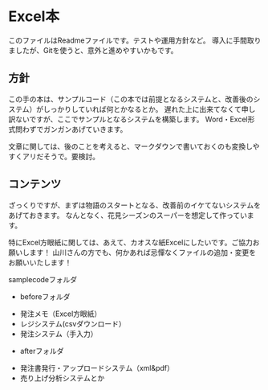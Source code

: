 # Excel本
このファイルはReadmeファイルです。テストや運用方針など。
導入に手間取りましたが、Gitを使うと、意外と進めやすいかもです。

## 方針
この手の本は、サンプルコード（この本では前提となるシステムと、改善後のシステム）がしっかりしていれば何とかなるとか。
遅れた上に出来てなくて申し訳ないですが、ここでサンプルとなるシステムを構築します。
Word・Excel形式問わずでガンガンあげていきます。

文章に関しては、後のことを考えると、マークダウンで書いておくのも変換しやすくアリだそうで。要検討。

## コンテンツ
ざっくりですが、まずは物語のスタートとなる、改善前のイケてないシステムをあげておきます。
なんとなく、花見シーズンのスーパーを想定して作っています。

特にExcel方眼紙に関しては、あえて、カオスな紙Excelにしたいです。ご協力お願いします！
山川さんの方でも、何かあれば忌憚なくファイルの追加・変更をお願いいたします！

samplecodeフォルダ
* beforeフォルダ
 - 発注メモ（Excel方眼紙）
 - レジシステム(csvダウンロード）
 - 発注システム（手入力）
* afterフォルダ
 - 発注書発行・アップロードシステム（xml&pdf）
 - 売り上げ分析システムとか
